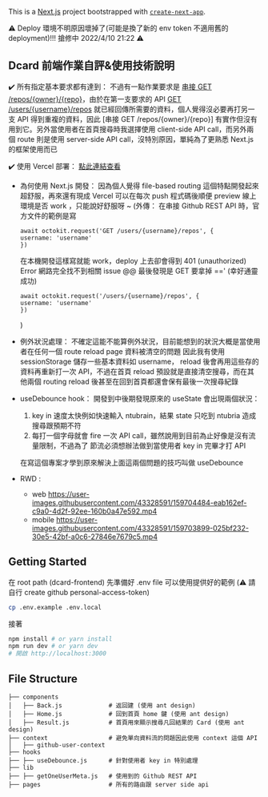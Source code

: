This is a [Next.js](https://nextjs.org/) project bootstrapped with [`create-next-app`](https://github.com/vercel/next.js/tree/canary/packages/create-next-app).

⚠️ Deploy 環境不明原因壞掉了(可能是換了新的 env token 不適用舊的 deployment)!!! 搶修中 2022/4/10 21:22 ⚠️

## Dcard 前端作業自評&使用技術說明

✔️ 所有指定基本要求都有達到：
不過有一點作業要求是 [串接 GET /repos/{owner}/{repo}](https://docs.github.com/en/rest/reference/repos#get-a-repository)，由於在第一支要求的 API [GET /users/{username}/repos](https://docs.github.com/en/rest/reference/repos#list-repositories-for-a-user) 就已經回傳所需要的資料，個人覺得沒必要再打另一支 API 得到重複的資料，因此 [串接 GET /repos/{owner}/{repo}] 有實作但沒有用到它。另外當使用者在首頁搜尋時我選擇使用 client-side API call，而另外兩個 route 則是使用 server-side API call，沒特別原因，單純為了更熟悉 Next.js 的框架使用而已

✔️ 使用 Vercel 部署：
[點此連結查看](https://dcard-frontend-test.vercel.app/)

- 為何使用 Next.js 開發：
  因為個人覺得 file-based routing 這個特點開發起來超舒服，再來還有現成 Vercel 可以在每次 push 程式碼後順便 preview 線上環境是否 work ，只能說好舒服呀 ~
  (外傳：
  在串接 Github REST API 時，官方文件的範例是寫
  ```
  await octokit.request('GET /users/{username}/repos', {
  username: 'username'
  })
  ```
  在本機開發這樣寫就能 work，deploy 上去卻會得到 401 (unauthorized) Error
  網路完全找不到相關 issue @@
  最後發現是 GET 要拿掉 ==' (幸好通靈成功)
  ```
  await octokit.request('/users/{username}/repos', {
  username: 'username'
  })
  ```
  )
- 例外狀況處理：
  不確定這能不能算例外狀況，目前能想到的狀況大概是當使用者在任何一個 route reload page 資料被清空的問題
  因此我有使用 sessionStorage 儲存一些基本資料如 username，
  reload 後會再用這些存的資料再重新打一次 API，不過在首頁 reload 預設就是直接清空搜尋，而在其他兩個 routing reload 後甚至在回到首頁都還會保有最後一次搜尋紀錄
- useDebounce hook：
  開發到中後期發現原來的 useState 會出現兩個狀況：

  1. key in 速度太快例如快速輸入 ntubrain，結果 state 只吃到 ntubria 造成搜尋跟預期不符
  2. 每打一個字母就會 fire 一次 API call，雖然說用到目前為止好像是沒有流量限制，不過為了
     節流必須想辦法做到當使用者 key in 完畢才打 API

  在寫這個專案才學到原來解決上面這兩個問題的技巧叫做 useDebounce

- RWD :
  - web
    https://user-images.githubusercontent.com/43328591/159704484-eab162ef-c9a0-4d2f-92ee-160b0a47e592.mp4
  - mobile
    https://user-images.githubusercontent.com/43328591/159703899-025bf232-30e5-42bf-a0c6-27846e7679c5.mp4

## Getting Started

在 root path (dcard-frontend) 先準備好 .env file
可以使用提供好的範例
(⚠️ 請自行 create github personal-access-token)

```bash
cp .env.example .env.local
```

接著

```bash
npm install # or yarn install
npm run dev # or yarn dev
# 開啟 http://localhost:3000
```

## File Structure

```
├── components
│   ├── Back.js             # 返回建 (使用 ant design)
│   ├── Home.js             # 回到首頁 home 鍵 (使用 ant design)
│   ├── Result.js           # 首頁用來顯示搜尋凡回結果的 Card (使用 ant design)
├── context                 # 避免單向資料流的問題因此使用 context 這個 API
│   ├── github-user-context
├── hooks
├── ├── useDebounce.js      # 針對使用者 key in 特別處理
├── lib
├── ├── getOneUserMeta.js   # 使用到的 Github REST API
├── pages                   # 所有的路由跟 server side api
```
